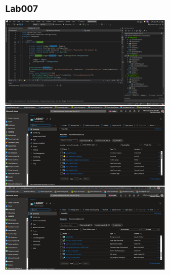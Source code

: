 # Lab007

![Minha imagem](Lab007-02.png)
![Minha imagem](Lab007-03.png)
![Minha imagem](Lab007-04.png)
